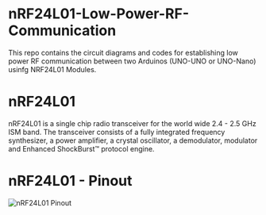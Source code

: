 # nRF24L01-Low-Power-RF-Communication
This repo contains the circuit diagrams and codes for establishing low power RF communication between two Arduinos (UNO-UNO or UNO-Nano) usinfg NRF24L01 Modules.

# nRF24L01
nRF24L01 is a single chip radio transceiver for the world wide 2.4 - 2.5 GHz ISM band. The transceiver consists of a fully integrated frequency synthesizer, a power amplifier, a crystal oscillator, a demodulator, modulator and Enhanced ShockBurst™ protocol engine.

# nRF24L01 - Pinout


![nRF24L01 Pinout](https://www.google.com/url?sa=i&rct=j&q=&esrc=s&source=images&cd=&cad=rja&uact=8&ved=2ahUKEwiBwbvHrdHmAhV4yzgGHd_CB1QQjRx6BAgBEAQ&url=https%3A%2F%2Fwww.pinterest.com%2Fpin%2F516788125975836199%2F&psig=AOvVaw20AJL01J-3ZDdsFTsyur8-&ust=1577382362185897)
